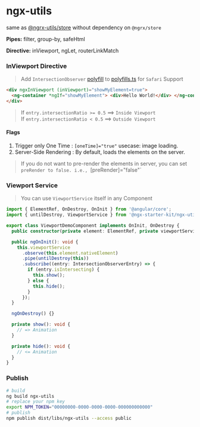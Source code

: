 # ngx-utils

same as [@ngrx-utils/store](https://github.com/ngrx-utils/ngrx-utils) without dependency on `@ngrx/store`

**Pipes:** filter, group-by, safeHtml

**Directive:** inViewport, ngLet, routerLinkMatch

### InViewport Directive

> Add `IntersectionObserver` [polyfill](https://github.com/w3c/IntersectionObserver/tree/master/polyfill) to [polyfills.ts](../../apps/webapp/src/polyfills.ts) for `Safari` Support

```html
<div ngxInViewport (inViewport)="showMyElement=true">
  <ng-container *ngIf="showMyElement"> <div>Hello World!</div> </ng-container>
</div>
```

> If `entry.intersectionRatio >= 0.5` ==> `Inside Viewport`
> <br/>
> If `entry.intersectionRatio < 0.5` ==> `Outside Viewport`

#### Flags
1. Trigger only One Time : `[oneTime]="true"`  usecase: image loading. 
2. Server-Side Rendering : By default, loads the elements on the server.
> If you do not want to pre-render the elements in server, you can set `preRender to false. i.e., `[preRender]="false"`

### Viewport Service

> You can use `ViewportService` itself in any Component

```typescript
import { ElementRef, OnDestroy, OnInit } from '@angular/core';
import { untilDestroy, ViewportService } from '@ngx-starter-kit/ngx-utils';

export class ViewportDemoComponent implements OnInit, OnDestroy {
  public constructor(private element: ElementRef, private viewportService: ViewportService) {}

  public ngOnInit(): void {
    this.viewportService
      .observe(this.element.nativeElement)
      .pipe(untilDestroy(this))
      .subscribe((entry: IntersectionObserverEntry) => {
        if (entry.isIntersecting) {
          this.show();
        } else {
          this.hide();
        }
      });
  }

  ngOnDestroy() {}

  private show(): void {
    // => Animation
  }

  private hide(): void {
    // <= Animation
  }
}
```


### Publish
```bash
# build
ng build ngx-utils
# replace your npm key
export NPM_TOKEN="00000000-0000-0000-0000-000000000000"
# publish
npm publish dist/libs/ngx-utils --access public
```
